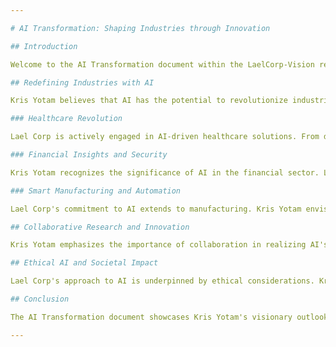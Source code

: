 ```yaml
---

# AI Transformation: Shaping Industries through Innovation

## Introduction

Welcome to the AI Transformation document within the LaelCorp-Vision repository. In this document, we delve into Kris Yotam's visionary perspective on the transformational power of artificial intelligence (AI). Kris Yotam envisions AI not only as a technology but as a catalyst for reshaping industries, driving innovation, and positively impacting society.

## Redefining Industries with AI

Kris Yotam believes that AI has the potential to revolutionize industries in unprecedented ways. Lael Corp is dedicated to harnessing the capabilities of AI to develop intelligent solutions that enhance efficiency, accuracy, and decision-making across diverse sectors.

### Healthcare Revolution

Lael Corp is actively engaged in AI-driven healthcare solutions. From diagnostic tools powered by machine learning to predictive analytics for disease management, Kris Yotam's vision is to improve patient outcomes, enable early interventions, and bring precision medicine to the forefront of healthcare.

### Financial Insights and Security

Kris Yotam recognizes the significance of AI in the financial sector. Lael Corp's AI-powered algorithms drive real-time data analysis, enabling better risk assessment, fraud detection, and personalized financial services. By enhancing security and optimizing financial operations, we contribute to a more robust and secure financial ecosystem.

### Smart Manufacturing and Automation

Lael Corp's commitment to AI extends to manufacturing. Kris Yotam envisions a future where AI-driven automation enhances productivity, quality control, and supply chain optimization. By leveraging AI for predictive maintenance and production optimization, we're poised to transform the manufacturing landscape.

## Collaborative Research and Innovation

Kris Yotam emphasizes the importance of collaboration in realizing AI's potential. Lael Corp actively partners with leading AI research institutions, fostering an environment where interdisciplinary expertise fuels innovation. By sharing knowledge and expertise, we collectively drive AI research forward and unlock new possibilities.

## Ethical AI and Societal Impact

Lael Corp's approach to AI is underpinned by ethical considerations. Kris Yotam believes in responsible AI development, ensuring transparency, fairness, and accountability. We actively engage with policymakers, ethicists, and advocacy groups to contribute to the development of ethical AI frameworks that benefit society at large.

## Conclusion

The AI Transformation document showcases Kris Yotam's visionary outlook on the potential of AI. Through Lael Corp's dedication to research, innovation, and ethical practices, we're poised to drive meaningful change across industries. By harnessing AI's transformative capabilities, we are shaping a future where technology empowers positive outcomes and drives innovation to new heights.

---
```

